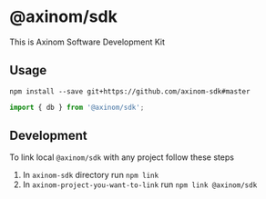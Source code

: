 # @axinom/sdk

This is Axinom Software Development Kit

## Usage

`npm install --save git+https://github.com/axinom-sdk#master`

```js
import { db } from '@axinom/sdk';
```

## Development

To link local `@axinom/sdk` with any project follow these steps

1. In `axinom-sdk` directory run `npm link`
2. In `axinom-project-you-want-to-link` run `npm link @axinom/sdk`
